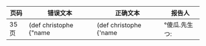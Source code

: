 | 页码 | 错误文本 | 正确文本 | 报告人 | 
| ---- | ------- | -------- | ----- |
| 35页|(def christophe {"name | (def christophe {'name | °傻瓜.先生つ:  |
